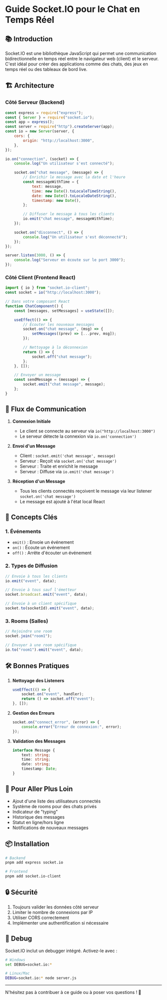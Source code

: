 # Guide Socket.IO pour le Chat en Temps Réel

## 📚 Introduction

Socket.IO est une bibliothèque JavaScript qui permet une communication bidirectionnelle en temps réel entre le navigateur web (client) et le serveur. C'est idéal pour créer des applications comme des chats, des jeux en temps réel ou des tableaux de bord live.

## 🏗️ Architecture

### Côté Serveur (Backend)

```javascript
const express = require("express");
const { Server } = require("socket.io");
const app = express();
const server = require("http").createServer(app);
const io = new Server(server, {
    cors: {
        origin: "http://localhost:3000",
    },
});

io.on("connection", (socket) => {
    console.log("Un utilisateur s'est connecté");

    socket.on("chat message", (message) => {
        // Enrichir le message avec la date et l'heure
        const messageWithTime = {
            text: message,
            time: new Date().toLocaleTimeString(),
            date: new Date().toLocaleDateString(),
            timestamp: new Date(),
        };

        // Diffuser le message à tous les clients
        io.emit("chat message", messageWithTime);
    });

    socket.on("disconnect", () => {
        console.log("Un utilisateur s'est déconnecté");
    });
});

server.listen(3000, () => {
    console.log("Serveur en écoute sur le port 3000");
});
```

### Côté Client (Frontend React)

```typescript
import { io } from "socket.io-client";
const socket = io("http://localhost:3000");

// Dans votre composant React
function ChatComponent() {
    const [messages, setMessages] = useState([]);

    useEffect(() => {
        // Écouter les nouveaux messages
        socket.on("chat message", (msg) => {
            setMessages((prev) => [...prev, msg]);
        });

        // Nettoyage à la déconnexion
        return () => {
            socket.off("chat message");
        };
    }, []);

    // Envoyer un message
    const sendMessage = (message) => {
        socket.emit("chat message", message);
    };
}
```

## 🔄 Flux de Communication

1. **Connexion Initiale**

    - Le client se connecte au serveur via `io("http://localhost:3000")`
    - Le serveur détecte la connexion via `io.on('connection')`

2. **Envoi d'un Message**

    - Client : `socket.emit('chat message', message)`
    - Serveur : Reçoit via `socket.on('chat message')`
    - Serveur : Traite et enrichit le message
    - Serveur : Diffuse via `io.emit('chat message')`

3. **Réception d'un Message**
    - Tous les clients connectés reçoivent le message via leur listener `socket.on('chat message')`
    - Le message est ajouté à l'état local React

## 🔑 Concepts Clés

### 1. Événements

-   `emit()` : Envoie un événement
-   `on()` : Écoute un événement
-   `off()` : Arrête d'écouter un événement

### 2. Types de Diffusion

```javascript
// Envoie à tous les clients
io.emit("event", data);

// Envoie à tous sauf l'émetteur
socket.broadcast.emit("event", data);

// Envoie à un client spécifique
socket.to(socketId).emit("event", data);
```

### 3. Rooms (Salles)

```javascript
// Rejoindre une room
socket.join("room1");

// Envoyer à une room spécifique
io.to("room1").emit("event", data);
```

## 🛠️ Bonnes Pratiques

1. **Nettoyage des Listeners**

    ```typescript
    useEffect(() => {
        socket.on("event", handler);
        return () => socket.off("event");
    }, []);
    ```

2. **Gestion des Erreurs**

    ```typescript
    socket.on("connect_error", (error) => {
        console.error("Erreur de connexion:", error);
    });
    ```

3. **Validation des Messages**
    ```typescript
    interface Message {
        text: string;
        time: string;
        date: string;
        timestamp: Date;
    }
    ```

## 🚀 Pour Aller Plus Loin

-   Ajout d'une liste des utilisateurs connectés
-   Système de rooms pour des chats privés
-   Indicateur de "typing"
-   Historique des messages
-   Statut en ligne/hors ligne
-   Notifications de nouveaux messages

## 📦 Installation

```bash
# Backend
pnpm add express socket.io

# Frontend
pnpm add socket.io-client
```

## 🔒 Sécurité

1. Toujours valider les données côté serveur
2. Limiter le nombre de connexions par IP
3. Utiliser CORS correctement
4. Implémenter une authentification si nécessaire

## 🐛 Debug

Socket.IO inclut un debugger intégré. Activez-le avec :

```bash
# Windows
set DEBUG=socket.io:*

# Linux/Mac
DEBUG=socket.io:* node server.js
```

---

N'hésitez pas à contribuer à ce guide ou à poser vos questions ! 🚀
